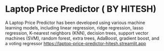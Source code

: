 # Laptop Price Predictor ( BY HITESH)
A Laptop Price Predictor has been developed using various machine learning models, including linear regression, ridge regression, lasso regression, K-nearest neighbors (KNN), decision trees, support vector machines (SVM), random forest, extra trees, AdaBoost, gradient boost, and a voting regressor
https://laptop-price-predictor-hitesh.streamlit.app
